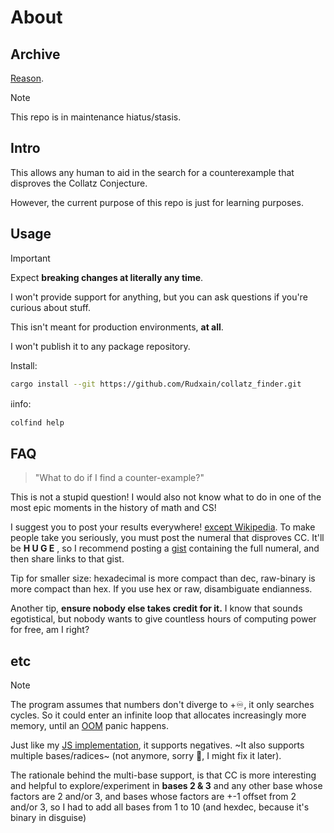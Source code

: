 # About

## Archive
[Reason](https://youtube.com/watch?v=jlh21U2texo&lc=UgzLFcfKTav59WvOB0Z4AaABAg).

> [!note]
> This repo is in maintenance hiatus/stasis.

## Intro
This allows any human to aid in the search for a counterexample that disproves the Collatz Conjecture.

However, the current purpose of this repo is just for learning purposes.

## Usage
> [!important]
> Expect **breaking changes at literally any time**.
> 
> I won't provide support for anything, but you can ask questions if you're curious about stuff.
> 
> This isn't meant for production environments, **at all**.
> 
> I won't publish it to any package repository.

Install:
```sh
cargo install --git https://github.com/Rudxain/collatz_finder.git
```

ℹinfo:
```sh
colfind help
```

## FAQ

> "What to do if I find a counter-example?"

This is not a stupid question! I would also not know what to do in one of the most epic moments in the history of math and CS!

I suggest you to post your results everywhere! [except Wikipedia](https://en.wikipedia.org/wiki/Wikipedia:No_original_research). To make people take you seriously, you must post the numeral that disproves CC. It'll be  **H U G E** ,  so I recommend posting a [gist](https://gist.github.com) containing the full numeral, and then share links to that gist.

Tip for smaller size: hexadecimal is more compact than dec, raw-binary is more compact than hex. If you use hex or raw, disambiguate endianness.

Another tip, **ensure nobody else takes credit for it.** I know that sounds egotistical, but nobody wants to give countless hours of computing power for free, am I right?

## etc
> [!note]
> The program assumes that numbers don't diverge to +♾️, it only searches cycles. So it could enter an infinite loop that allocates increasingly more memory, until an [OOM](https://en.wikipedia.org/wiki/Out_of_memory) panic happens.

Just like my [JS implementation](https://github.com/Rudxain/Collatz-finder), it supports negatives. ~It also supports multiple bases/radices~ (not anymore, sorry 🙁, I might fix it later).

The rationale behind the multi-base support, is that CC is more interesting and helpful to explore/experiment in **bases 2 & 3** and any other base whose factors are 2 and/or 3, and bases whose factors are +-1 offset from 2 and/or 3, so I had to add all bases from 1 to 10 (and hexdec, because it's binary in disguise)
